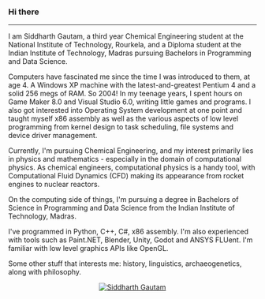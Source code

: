 ### Hi there 
---

I am Siddharth Gautam, a third year Chemical Engineering student at the National Institute of Technology, Rourkela, and a Diploma student at the Indian Institute of Technology, Madras pursuing Bachelors in Programming and Data Science. 

Computers have fascinated me since the time I was introduced to them, at age 4. A Windows XP machine with the latest-and-greatest Pentium 4 and a solid 256 megs of RAM. So 2004! In my teenage years, I spent hours on Game Maker 8.0 and Visual Studio 6.0, writing little games and programs. I also got interested into Operating System development at one point and taught myself x86 assembly as well as the various aspects of low level programming from kernel design to task scheduling, file systems and device driver management. 

Currently, I'm pursuing Chemical Engineering, and my interest primarily lies in physics and mathematics - especially in the domain of computational physics. As chemical engineers, computational physics is a handy tool, with Computational Fluid Dynamics (CFD) making its appearance from rocket engines to nuclear reactors. 

On the computing side of things, I'm pursuing a degree in Bachelors of Science in Programming and Data Science from the Indian Institute of Technology, Madras. 

I've programmed in Python, C++, C#, x86 assembly. I'm also experienced with tools such as Paint.NET, Blender, Unity, Godot and ANSYS FLUent. I'm familiar with low level graphics APIs like OpenGL.

Some other stuff that interests me: history, linguistics, archaeogenetics, along with philosophy. 

<p align="center"><a href="https://github.com/ryo-ma/github-profile-trophy"><img src="https://github-profile-trophy.vercel.app/?username=RelativisticMechanic&theme=dracula&column=4&margin-w=15&margin-h=15" alt="Siddharth Gautam"/></p>
